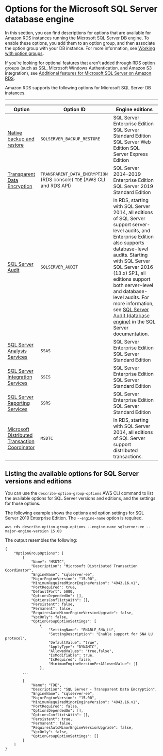 # Options for the Microsoft SQL Server database engine<a name="Appendix.SQLServer.Options"></a>

In this section, you can find descriptions for options that are available for Amazon RDS instances running the Microsoft SQL Server DB engine\. To enable these options, you add them to an option group, and then associate the option group with your DB instance\. For more information, see [Working with option groups](USER_WorkingWithOptionGroups.md)\. 

If you're looking for optional features that aren't added through RDS option groups \(such as SSL, Microsoft Windows Authentication, and Amazon S3 integration\), see [Additional features for Microsoft SQL Server on Amazon RDS](User.SQLServer.AdditionalFeatures.md)\.

Amazon RDS supports the following options for Microsoft SQL Server DB instances\. 


****  

| Option | Option ID | Engine editions | 
| --- | --- | --- | 
|  [Native backup and restore](Appendix.SQLServer.Options.BackupRestore.md)  |  `SQLSERVER_BACKUP_RESTORE`  |  SQL Server Enterprise Edition SQL Server Standard Edition SQL Server Web Edition SQL Server Express Edition  | 
|  [Transparent Data Encryption](Appendix.SQLServer.Options.TDE.md)  |  `TRANSPARENT_DATA_ENCRYPTION` \(RDS console\) `TDE` \(AWS CLI and RDS API\)  |  SQL Server 2014–2019 Enterprise Edition SQL Server 2019 Standard Edition | 
|  [SQL Server Audit](Appendix.SQLServer.Options.Audit.md)  |  `SQLSERVER_AUDIT`  |  In RDS, starting with SQL Server 2014, all editions of SQL Server support server\-level audits, and Enterprise Edition also supports database\-level audits\. Starting with SQL Server SQL Server 2016 \(13\.x\) SP1, all editions support both server\-level and database\-level audits\. For more information, see [SQL Server Audit \(database engine\)](https://docs.microsoft.com/sql/relational-databases/security/auditing/sql-server-audit-database-engine?view=sql-server-2017) in the SQL Server documentation\. | 
|  [SQL Server Analysis Services](Appendix.SQLServer.Options.SSAS.md)  |  `SSAS`  |  SQL Server Enterprise Edition SQL Server Standard Edition  | 
|  [SQL Server Integration Services](Appendix.SQLServer.Options.SSIS.md)  |  `SSIS`  |  SQL Server Enterprise Edition SQL Server Standard Edition  | 
|  [SQL Server Reporting Services](Appendix.SQLServer.Options.SSRS.md)  |  `SSRS`  |  SQL Server Enterprise Edition SQL Server Standard Edition  | 
|  [Microsoft Distributed Transaction Coordinator](Appendix.SQLServer.Options.MSDTC.md)  |  `MSDTC`  |  In RDS, starting with SQL Server 2014, all editions of SQL Server support distributed transactions\.  | 

## Listing the available options for SQL Server versions and editions<a name="Appendix.SQLServer.Options.Describe"></a>

You can use the `describe-option-group-options` AWS CLI command to list the available options for SQL Server versions and editions, and the settings for those options\.

The following example shows the options and option settings for SQL Server 2019 Enterprise Edition\. The `--engine-name` option is required\.

```
aws rds describe-option-group-options --engine-name sqlserver-ee --major-engine-version 15.00
```

The output resembles the following:

```
{
    "OptionGroupOptions": [
        {
            "Name": "MSDTC",
            "Description": "Microsoft Distributed Transaction Coordinator",
            "EngineName": "sqlserver-ee",
            "MajorEngineVersion": "15.00",
            "MinimumRequiredMinorEngineVersion": "4043.16.v1",
            "PortRequired": true,
            "DefaultPort": 5000,
            "OptionsDependedOn": [],
            "OptionsConflictsWith": [],
            "Persistent": false,
            "Permanent": false,
            "RequiresAutoMinorEngineVersionUpgrade": false,
            "VpcOnly": false,
            "OptionGroupOptionSettings": [
                {
                    "SettingName": "ENABLE_SNA_LU",
                    "SettingDescription": "Enable support for SNA LU protocol",
                    "DefaultValue": "true",
                    "ApplyType": "DYNAMIC",
                    "AllowedValues": "true,false",
                    "IsModifiable": true,
                    "IsRequired": false,
                    "MinimumEngineVersionPerAllowedValue": []
                },
        ...

        {
            "Name": "TDE",
            "Description": "SQL Server - Transparent Data Encryption",
            "EngineName": "sqlserver-ee",
            "MajorEngineVersion": "15.00",
            "MinimumRequiredMinorEngineVersion": "4043.16.v1",
            "PortRequired": false,
            "OptionsDependedOn": [],
            "OptionsConflictsWith": [],
            "Persistent": true,
            "Permanent": false,
            "RequiresAutoMinorEngineVersionUpgrade": false,
            "VpcOnly": false,
            "OptionGroupOptionSettings": []
        }
    ]
}
```